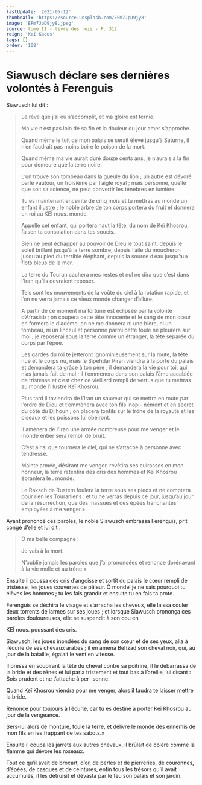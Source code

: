 ```yaml
---
lastUpdate: '2021-05-12'
thumbnail: 'https://source.unsplash.com/EFm7JpD9jy8'
image: 'EFm7JpD9jy8.jpeg'
source: tome II - livre des rois - P. 312
reign: 'Keï Kaous'
tags: []
order: '108'
---
```


# Siawusch déclare ses dernières volontés à Ferenguis

Siawusch lui dit :

> Le rêve que j’ai eu s’accomplit, et ma gloire est ternie.
>
> Ma vie n’est pas loin de sa fin et la douleur du jour amer s’approche.
>
> Quand même le toit de mon palais se serait élevé jusqu’à Saturne, il n’en faudrait pas moins boire le poison de la mort.
>
> Quand même ma vie aurait duré douze cents ans, je n’aurais à la fin pour demeure que la terre noire.
>
> L’un trouve son tombeau dans la gueule du lion ; un autre est dévoré parle vautour, un troisième par l’aigle royal ; mais personne, quelle que soit sa science, ne peut convertir les ténèbres en lumière.
>
> Tu es maintenant enceinte de cinq mois et tu mettras au monde un enfant illustre ; le noble arbre de ton corps portera du fruit et donnera un roi au KEÏ nous. monde.
>
> Appelle cet enfant, qui portera haut la tête, du nom de Keï Khosrou, faisen ta consolation dans tes soucis.
>
> Bien ne peut échapper au pouvoir de Dieu le tout saint, depuis le soleil brillant jusqu’à la terre sombre, depuis l’aile du moucheron jusqu’au pied du terrible éléphant, depuis la source d’eau jusqu’aux flots bleus de la mer.
>
> La terre du Touran cachera mes restes et nul ne dira que c’est dans l’Iran qu’ils devraient reposer.
>
> Tels sont les mouvements de la voûte du ciel à la rotation rapide, et l’on ne verra jamais ce vieux monde changer d’allure.
>
> A partir de ce moment ma fortune est éclipsée par la volonté d’Afrasiab ; on coupera cette tête innocente et le sang de mon cœur en formera le diadème, on ne me donnera ni une bière, ni un tombeau, ni un linceul et personne parmi cette foule ne pleurera sur moi ; je reposerai sous la terre comme un étranger, la tête séparée du corps par l’épée.
>
> Les gardes du roi te jetteront ignominieusement sur la route, la tête nue et le corps nu, mais le Sipehdar Piran viendra à la porte du palais et demandera ta grâce à ton père ; il demandera la vie pour toi, qui n’as jamais fait de mal ; il t’emmènera dans son palais l’âme accablée de tristesse et c’est chez ce vieillard rempli de vertus que tu mettras au monde l’illustre Keï Khosrou.
>
> Plus tard il taviendra de l’Iran un sauveur qui se mettra en route par l’ordre de Dieu et t’emmènera avec ton fils inopi- nément et en secret du côté du Djihoun ; on placera tonfils sur le trône de la royauté et les oiseaux et les poissons lui obéiront.
>
> Il amènera de l’Iran une armée nombreuse pour me venger et le monde entier sera rempli de bruit.
>
> C’est ainsi que tournera le ciel, qui ne s’attache à personne avec tendresse.
>
> Mainte armée, désirant me venger, revêtira ses cuirasses en mon honneur, la terre retentira des cris des hommes et Keï Khosrou ébranlera le
. monde.
>
> Le Raksch de Rustem foulera la terre sous ses pieds et ne comptera pour rien les Touraniens : et tu ne verras depuis ce jour, jusqu’au jour de la résurrection, que des massues et des épées tranchantes employées à me venger.»

Ayant prononcé ces paroles, le noble Siawusch embrassa Ferenguis, prit congé d’elle et lui dit :

> Ô ma belle compagne !
>
> Je vais à la mort.
>
> N’oublie jamais les paroles que j’ai prononcées et renonce dorénavant à la vie molle et au trône.»

Ensuite il poussa des cris d’angoisse et sortit du palais le cœur rempli de tristesse, les joues couvertes de pâleur. Ô mondel je ne sais pourquoi tu élèves les hommes ; tu les fais grandir et ensuite tu en fais ta prote.

Ferenguis se déchira le visage et s’arracha les cheveux, elle laissa couler deux torrents de larmes sur ses joues ; et lorsque Siawusch prononça ces paroles douloureuses, elle se suspendit à son cou en

KEÏ nous. poussant des cris.

Siawusch, les joues inondées du sang de son cœur et de ses yeux, alla à l’écurie de ses chevaux arabes ; il en amena Behzad son cheval noir, qui, au jour de la bataille, égalait le vent en vitesse.

Il pressa en soupirant la tête du cheval contre sa poitrine, il le débarrassa de la bride et des rênes et lui parla tristement et tout bas à l’oreille, lui disant : Sois prudent et ne t’attache à per- sonne.

Quand Keî Khosrou viendra pour me venger, alors il faudra te laisser mettre la bride.

Renonce pour toujours à l’écurie, car tu es destiné à porter Keî Khosrou au jour de la vengeance.

Sers-lui alors de monture, foule la terre, et délivre le monde des ennemis de mon fils en les frappant de tes sabots.»

Ensuite il coupa les jarrets aux autres chevaux, il brûlait de colère comme la flamme qui dévore les roseaux.

Tout ce qu’il avait de brocart, d’or, de perles et de pierreries, de couronnes, d’épées, de casques et de ceintures, enfin tous les trésors qu’il avait accumulés, il les détruisit et dévasta par le feu son palais et son jardin.
